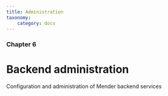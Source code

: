 ```yaml
---
title: Administration
taxonomy:
    category: docs
---
```


### Chapter 6

# Backend administration

Configuration and administration of Mender backend services
